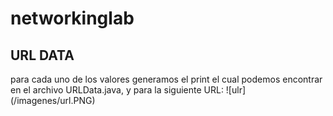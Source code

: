 # networkinglab
## URL DATA
para cada uno de los valores generamos el print el cual podemos encontrar en el archivo URLData.java, y para la siguiente URL:
![ulr] (/imagenes/url.PNG)
